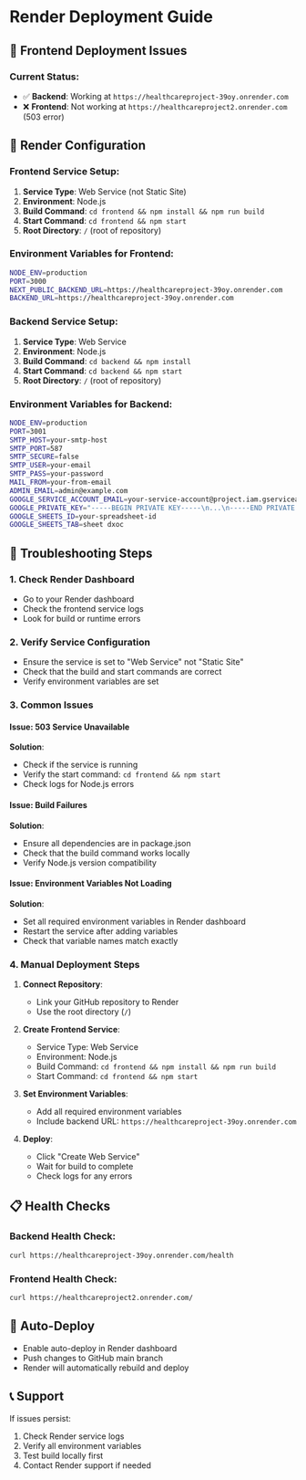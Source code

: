 # Render Deployment Guide

## 🚀 Frontend Deployment Issues

### Current Status:
- ✅ **Backend**: Working at `https://healthcareproject-39oy.onrender.com`
- ❌ **Frontend**: Not working at `https://healthcareproject2.onrender.com` (503 error)

## 🔧 Render Configuration

### Frontend Service Setup:

1. **Service Type**: Web Service (not Static Site)
2. **Environment**: Node.js
3. **Build Command**: `cd frontend && npm install && npm run build`
4. **Start Command**: `cd frontend && npm start`
5. **Root Directory**: `/` (root of repository)

### Environment Variables for Frontend:

```bash
NODE_ENV=production
PORT=3000
NEXT_PUBLIC_BACKEND_URL=https://healthcareproject-39oy.onrender.com
BACKEND_URL=https://healthcareproject-39oy.onrender.com
```

### Backend Service Setup:

1. **Service Type**: Web Service
2. **Environment**: Node.js
3. **Build Command**: `cd backend && npm install`
4. **Start Command**: `cd backend && npm start`
5. **Root Directory**: `/` (root of repository)

### Environment Variables for Backend:

```bash
NODE_ENV=production
PORT=3001
SMTP_HOST=your-smtp-host
SMTP_PORT=587
SMTP_SECURE=false
SMTP_USER=your-email
SMTP_PASS=your-password
MAIL_FROM=your-from-email
ADMIN_EMAIL=admin@example.com
GOOGLE_SERVICE_ACCOUNT_EMAIL=your-service-account@project.iam.gserviceaccount.com
GOOGLE_PRIVATE_KEY="-----BEGIN PRIVATE KEY-----\n...\n-----END PRIVATE KEY-----\n"
GOOGLE_SHEETS_ID=your-spreadsheet-id
GOOGLE_SHEETS_TAB=sheet dxoc
```

## 🚨 Troubleshooting Steps

### 1. Check Render Dashboard
- Go to your Render dashboard
- Check the frontend service logs
- Look for build or runtime errors

### 2. Verify Service Configuration
- Ensure the service is set to "Web Service" not "Static Site"
- Check that the build and start commands are correct
- Verify environment variables are set

### 3. Common Issues

#### Issue: 503 Service Unavailable
**Solution**: 
- Check if the service is running
- Verify the start command: `cd frontend && npm start`
- Check logs for Node.js errors

#### Issue: Build Failures
**Solution**:
- Ensure all dependencies are in package.json
- Check that the build command works locally
- Verify Node.js version compatibility

#### Issue: Environment Variables Not Loading
**Solution**:
- Set all required environment variables in Render dashboard
- Restart the service after adding variables
- Check that variable names match exactly

### 4. Manual Deployment Steps

1. **Connect Repository**:
   - Link your GitHub repository to Render
   - Use the root directory (`/`)

2. **Create Frontend Service**:
   - Service Type: Web Service
   - Environment: Node.js
   - Build Command: `cd frontend && npm install && npm run build`
   - Start Command: `cd frontend && npm start`

3. **Set Environment Variables**:
   - Add all required environment variables
   - Include backend URL: `https://healthcareproject-39oy.onrender.com`

4. **Deploy**:
   - Click "Create Web Service"
   - Wait for build to complete
   - Check logs for any errors

## 📋 Health Checks

### Backend Health Check:
```bash
curl https://healthcareproject-39oy.onrender.com/health
```

### Frontend Health Check:
```bash
curl https://healthcareproject2.onrender.com/
```

## 🔄 Auto-Deploy

- Enable auto-deploy in Render dashboard
- Push changes to GitHub main branch
- Render will automatically rebuild and deploy

## 📞 Support

If issues persist:
1. Check Render service logs
2. Verify all environment variables
3. Test build locally first
4. Contact Render support if needed
